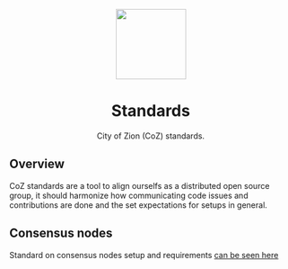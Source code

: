 <p align="center">
  <img
    src="http://res.cloudinary.com/vidsy/image/upload/v1503160820/CoZ_Icon_DARKBLUE_200x178px_oq0gxm.png"
    width="125px;">
</p>

<h1 align="center">Standards</h1>

<p align="center">
  City of Zion (CoZ) standards.
</p>

## Overview

CoZ standards are a tool to align ourselfs as a distributed open source group, it should harmonize how communicating code issues and contributions are done and the set expectations for setups in general.

## Consensus nodes

Standard on consensus nodes setup and requirements [can be seen here](nodes.md)
